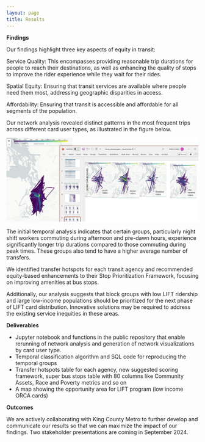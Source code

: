 ```yaml
---
layout: page
title: Results
---
```


**Findings**

Our findings highlight three key aspects of equity in transit:

Service Quality: This encompasses providing reasonable trip durations for people to reach their destinations, as well as enhancing the quality of stops to improve the rider experience while they wait for their rides.

Spatial Equity: Ensuring that transit services are available where people need them most, addressing geographic disparities in access.

Affordability: Ensuring that transit is accessible and affordable for all segments of the population.

Our network analysis revealed distinct patterns in the most frequent trips across different card user types, as illustrated in the figure below.

![Network Analysis](assets/img/network_analysis.png) 

The initial temporal analysis indicates that certain groups, particularly night shift workers commuting during afternoon and pre-dawn hours, experience significantly longer trip durations compared to those commuting during peak times. These groups also tend to have a higher average number of transfers.

We identified transfer hotspots for each transit agency and recommended equity-based enhancements to their Stop Prioritization Framework, focusing on improving amenities at bus stops.

Additionally, our analysis suggests that block groups with low LIFT ridership and large low-income populations should be prioritized for the next phase of LIFT card distribution. Innovative solutions may be required to address the existing service inequities in these areas.

**Deliverables**

- Jupyter notebook and functions in the public repository that enable rerunning of network analysis and generation of network visualizations by card user type.
- Temporal classification algorithm and SQL code for reproducing the temporal groups
- Transfer hotspots table for each agency, new suggested scoring framework, super bus stops table with 80 columns like Community Assets, Race and Poverty metrics and so on
- A map showing the opportunity area for LIFT program (low income ORCA cards)

**Outcomes**

We are actively collaborating with King County Metro to further develop and communicate our results so that we can maximize the impact of our findings. Two stakeholder presentations are coming in September 2024.
